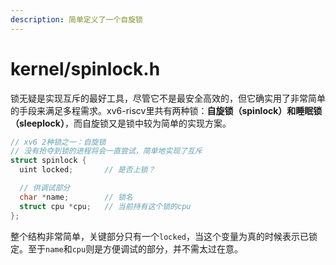 ```yaml
---
description: 简单定义了一个自旋锁
---
```


# kernel/spinlock.h

锁无疑是实现互斥的最好工具，尽管它不是最安全高效的，但它确实用了非常简单的手段来满足多程需求。xv6-riscv里共有两种锁：**自旋锁（spinlock）**和**睡眠锁（sleeplock）**，而自旋锁又是锁中较为简单的实现方案。

```c
// xv6 2种锁之一：自旋锁
// 没有抢夺到锁的进程将会一直尝试，简单地实现了互斥
struct spinlock {
  uint locked;       // 是否上锁？

  // 供调试部分
  char *name;        // 锁名
  struct cpu *cpu;   // 当前持有这个锁的cpu
};

```

整个结构非常简单，关键部分只有一个`locked`，当这个变量为真的时候表示已锁定。至于`name`和`cpu`则是方便调试的部分，并不需太过在意。

